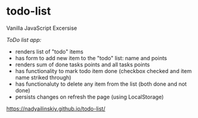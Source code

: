 # todo-list
Vanilla JavaScript Excersise

*ToDo list app:*
- renders list of "todo" items
- has form to add new item to the "todo" list: name and points
- renders sum of done tasks points and all tasks points
- has functionality to mark todo item done (checkbox checked and item name striked through)
- has functionaluty to delete any item from the list (both done and not done)
- persists changes on refresh the page (using LocalStorage)

https://nadyailinskiy.github.io/todo-list/ 

